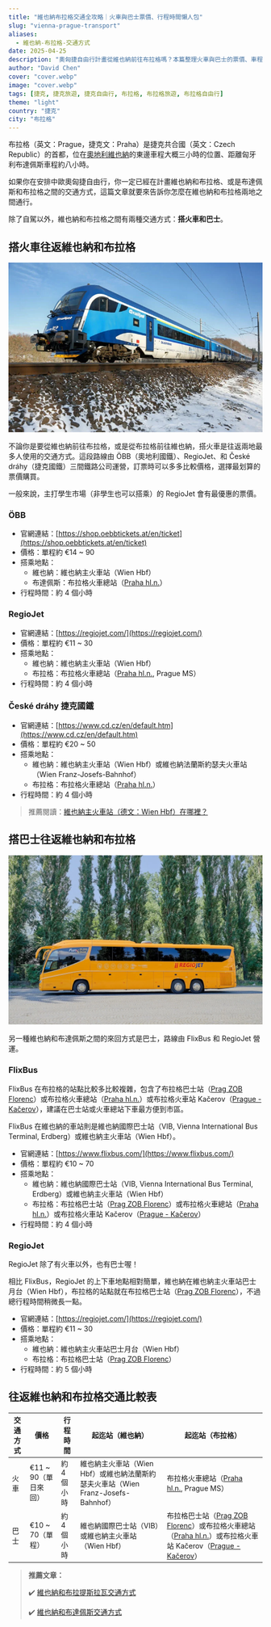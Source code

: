 ```yaml
---
title: "維也納布拉格交通全攻略｜火車與巴士票價、行程時間懶人包"
slug: "vienna-prague-transport"
aliases:
  - 維也納-布拉格-交通方式
date: 2025-04-25
description: "奧匈捷自由行計畫從維也納前往布拉格嗎？本篇整理火車與巴士的票價、車程、班次與訂票資訊，快速比較 ÖBB、RegioJet、FlixBus 等交通方式，幫助你選出最划算又省時的選擇！"
author: "David Chen"
cover: "cover.webp"
image: "cover.webp"
tags: [捷克, 捷克旅遊, 捷克自由行, 布拉格, 布拉格旅遊, 布拉格自由行]
theme: "light"
country: "捷克"
city: "布拉格"
---
```


布拉格（英文：Prague，捷克文：Praha）是捷克共合國（英文：Czech Republic）的首都，位在[奧地利維也納](/posts/維也納自由行/)的東邊車程大概三小時的位置、距離匈牙利布達佩斯車程約八小時。

如果你在安排中歐奧匈捷自由行，你一定已經在計畫維也納和布拉格、或是布達佩斯和布拉格之間的交通方式，這篇文章就要來告訴你怎麼在維也納和布拉格兩地之間通行。

除了自駕以外，維也納和布拉格之間有兩種交通方式：**搭火車和巴士**。

## 搭火車往返維也納和布拉格

<img src="railjet.webp" style="zoom:200%;" />

不論你是要從維也納前往布拉格，或是從布拉格前往維也納，搭火車是往返兩地最多人使用的交通方式。這段路線由 ÖBB（奧地利國鐵）、RegioJet、和 České dráhy（捷克國鐵）三間鐵路公司運營，訂票時可以多多比較價格，選擇最划算的票價購買。

一般來說，主打學生市場（非學生也可以搭乘）的 RegioJet 會有最優惠的票價。

### ÖBB

- 官網連結：[https://shop.oebbtickets.at/en/ticket](https://shop.oebbtickets.at/en/ticket)
- 價格：單程約 €14 ~ 90
- 搭乘地點：
  - 維也納：維也納主火車站（Wien Hbf）
  - 布達佩斯：布拉格火車總站（[Praha hl.n.](https://maps.app.goo.gl/jEZ1VqJxamDfucQm9)）
- 行程時間：約 4 個小時

### RegioJet

- 官網連結：[https://regiojet.com/](https://regiojet.com/)
- 價格：單程約 €11 ~ 30
- 搭乘地點：
  - 維也納：維也納主火車站（Wien Hbf）
  - 布拉格：布拉格火車總站（[Praha hl.n.](https://maps.app.goo.gl/jEZ1VqJxamDfucQm9), Prague MS）
- 行程時間：約 4 個小時

### České dráhy 捷克國鐵

- 官網連結：[https://www.cd.cz/en/default.htm](https://www.cd.cz/en/default.htm)
- 價格：單程約 €20 ~ 50
- 搭乘地點：
  - 維也納：維也納主火車站（Wien Hbf）或維也納法蘭斯約瑟夫火車站（Wien Franz-Josefs-Bahnhof）
  - 布拉格：布拉格火車總站（[Praha hl.n.](https://maps.app.goo.gl/jEZ1VqJxamDfucQm9)）
- 行程時間：約 4 個小時

> 推薦閱讀：[維也納主火車站（德文：Wien Hbf）在哪裡？](/posts/維也納市區交通攻略/)

## 搭巴士往返維也納和布拉格

![](regiojet.webp)

另一種維也納和布達佩斯之間的來回方式是巴士，路線由 FlixBus 和 RegioJet 營運。

### FlixBus

FlixBus 在布拉格的站點比較多比較複雜，包含了布拉格巴士站（[Prag ZOB Florenc](https://maps.app.goo.gl/kVR73oEkdmTeR9b18)）或布拉格火車總站（[Praha hl.n.](https://maps.app.goo.gl/jEZ1VqJxamDfucQm9)）或布拉格火車站 Kačerov（[Prague - Kačerov](https://maps.app.goo.gl/GArebo7RpfSaeheM9)），建議在巴士站或火車總站下車最方便到市區。

FlixBus 在維也納的車站則是維也納國際巴士站（VIB, Vienna International Bus Terminal, Erdberg）或維也納主火車站（Wien Hbf）。

- 官網連結：[https://www.flixbus.com/](https://www.flixbus.com/)
- 價格：單程約 €10 ~ 70
- 搭乘地點：
  - 維也納：維也納國際巴士站（VIB, Vienna International Bus Terminal, Erdberg）或維也納主火車站（Wien Hbf）
  - 布拉格：布拉格巴士站（[Prag ZOB Florenc](https://maps.app.goo.gl/kVR73oEkdmTeR9b18)）或布拉格火車總站（[Praha hl.n.](https://maps.app.goo.gl/jEZ1VqJxamDfucQm9)）或布拉格火車站 Kačerov（[Prague - Kačerov](https://maps.app.goo.gl/GArebo7RpfSaeheM9)）
- 行程時間：約 4 個小時

### RegioJet

RegioJet 除了有火車以外，也有巴士喔！

相比 FlixBus，RegioJet 的上下車地點相對簡單，維也納在維也納主火車站巴士月台（Wien Hbf），布拉格的站點就在布拉格巴士站（[Prag ZOB Florenc](https://maps.app.goo.gl/kVR73oEkdmTeR9b18)），不過總行程時間稍微長一點。

- 官網連結：[https://regiojet.com/](https://regiojet.com/)
- 價格：單程約 €11 ~ 30
- 搭乘地點：
  - 維也納：維也納主火車站巴士月台（Wien Hbf）
  - 布拉格：布拉格巴士站（[Prag ZOB Florenc](https://maps.app.goo.gl/kVR73oEkdmTeR9b18)）
- 行程時間：約 5 個小時

## 往返維也納和布拉格交通比較表

| 交通方式 | 價格                 | 行程時間     | 起迄站（維也納）                                             | 起迄站（布拉格）                                             |
| -------- | -------------------- | ------------ | ------------------------------------------------------------ | ------------------------------------------------------------ |
| 火車     | €11 ~ 90（單日來回） | 約  4 個小時 | 維也納主火車站（Wien Hbf）或維也納法蘭斯約瑟夫火車站（Wien Franz-Josefs-Bahnhof） | 布拉格火車總站（[Praha hl.n.](https://maps.app.goo.gl/jEZ1VqJxamDfucQm9), Prague MS） |
| 巴士     | €10 ~ 70（單程）     | 約 4 個小時  | 維也納國際巴士站（VIB）或維也納主火車站（Wien Hbf）          | 布拉格巴士站（[Prag ZOB Florenc](https://maps.app.goo.gl/kVR73oEkdmTeR9b18)）或布拉格火車總站（[Praha hl.n.](https://maps.app.goo.gl/jEZ1VqJxamDfucQm9)）或布拉格火車站 Kačerov（[Prague - Kačerov](https://maps.app.goo.gl/GArebo7RpfSaeheM9)） |

> **推薦文章：**
>
> ✔️ [維也納和布拉提斯拉瓦交通方式](/posts/vienna-bratislava-transport-guide/)
>
> ✔️ [維也納和布達佩斯交通方式](/posts/vienna-budapest-transport/)
